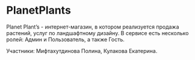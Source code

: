 # PlanetPlants
Planet Plant’s - интернет-магазин, в котором реализуется продажа растений, услуг по ландшафтному дизайну.
В сервисе есть несколько ролей: Админ и Пользователь, а также Гость.



Участники:
Мифтахутдинова Полина, Кулакова Екатерина. 

